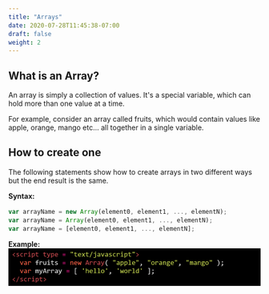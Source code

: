 ```yaml
---
title: "Arrays"
date: 2020-07-28T11:45:38-07:00
draft: false
weight: 2
---
```


## What is an Array?

An array is simply a collection of values. It's a special variable, which can hold more than one value at a time.

For example, consider an array called fruits, which would contain values like apple, orange, mango etc... all together in a single variable.   

## How to create one

The following statements show how to create arrays in two different ways but the end result is the same.

<b>Syntax:</b>
```javascript
var arrayName = new Array(element0, element1, ..., elementN);
var arrayName = Array(element0, element1, ..., elementN);
var arrayName = [element0, element1, ..., elementN];
```

<b>Example:</b>
![#Can't find image](../img/syntax.png)